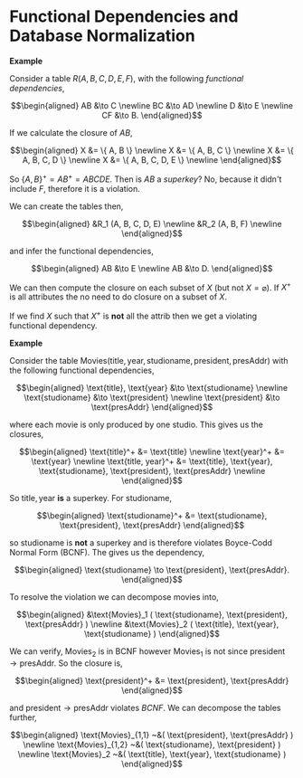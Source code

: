 # Functional Dependencies and Database Normalization

**Example**

Consider a table $R(A,B,C,D,E,F)$, with the following *functional dependencies*,

$$\begin{aligned}
    AB &\to C \newline
    BC &\to AD \newline
    D &\to E \newline
    CF &\to B.
\end{aligned}$$

If we calculate the closure of $AB$,

$$\begin{aligned}
    X &= \{ A, B \} \newline
    X &= \{ A, B, C \} \newline
    X &= \{ A, B, C, D \} \newline
    X &= \{ A, B, C, D, E \} \newline
\end{aligned}$$

So $\{ A,B \}^+ = AB^+ = ABCDE$. Then is $AB$ a *superkey*? No, because it didn't include $F$, therefore it is a violation.

We can create the tables then,

$$\begin{aligned}
    &R_1 (A, B, C, D, E) \newline
    &R_2 (A, B, F) \newline
\end{aligned}$$

and infer the functional dependencies,

$$\begin{aligned}
    AB &\to E \newline
    AB &\to D.
\end{aligned}$$

We can then compute the closure on each subset of $X$ (but not $X = \varnothing$). If $X^+$ is all attributes the no need to do closure on a subset of $X$.

If we find $X$ such that $X^+$ is **not** all the attrib then we get a violating functional dependency.

**Example**

Consider the table $\text{Movies} ( \text{title}, \text{year}, \text{studioname}, \text{president}, \text{presAddr} )$ with the following functional dependencies,

$$\begin{aligned}
    \text{title}, \text{year} &\to \text{studioname} \newline
    \text{studioname} &\to \text{president} \newline
    \text{president} &\to \text{presAddr}
\end{aligned}$$

where each movie is only produced by one studio. This gives us the closures,

$$\begin{aligned}
    \text{title}^+ &= \text{title} \newline
    \text{year}^+ &= \text{year} \newline
    \text{title, year}^+ &= \text{title}, \text{year}, \text{studioname}, \text{president}, \text{presAddr} \newline
\end{aligned}$$

So $\text{title}, \text{year}$ **is** a superkey. For $\text{studioname}$,

$$\begin{aligned}
    \text{studioname}^+ &= \text{studioname}, \text{president}, \text{presAddr}
\end{aligned}$$

so $\text{studioname}$ is **not** a superkey and is therefore violates Boyce-Codd Normal Form (BCNF). The gives us the dependency,

$$\begin{aligned}
    \text{studioname} \to \text{president}, \text{presAddr}.
\end{aligned}$$

To resolve the violation we can decompose movies into,


$$\begin{aligned}
    &\text{Movies}_1 ( \text{studioname}, \text{president}, \text{presAddr} ) \newline
    &\text{Movies}_2 ( \text{title}, \text{year}, \text{studioname} ) 
\end{aligned}$$

We can verify, $\text{Movies}_2$ is in BCNF however $\text{Movies}_1$ is not since $\text{president} \to \text{presAddr}$. So the closure is,

$$\begin{aligned}
    \text{president}^+ &= \text{president}, \text{presAddr}
\end{aligned}$$

and $\text{president} \to \text{presAddr}$ violates $BCNF$. We can decompose the tables further,

$$\begin{aligned}
    \text{Movies}_{1,1} ~&( \text{president}, \text{presAddr} ) \newline
    \text{Movies}_{1,2} ~&( \text{studioname}, \text{president} ) \newline
    \text{Movies}_2 ~&( \text{title}, \text{year}, \text{studioname} ) 
\end{aligned}$$
